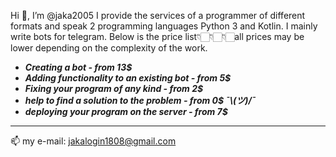Hi 👋, I’m @jaka2005
I provide the services of a programmer of different formats and speak 2 programming languages Python 3 and Kotlin.
I mainly write bots for telegram. Below is the price list👇🏻👇🏻👇🏻all prices may be lower depending on the complexity of the work.
- ***Creating a bot - from 13$***
- ***Adding functionality to an existing bot - from 5$***
- ***Fixing your program of any kind - from 2$***
- ***help to find a solution to the problem - from 0$ ¯\\_(ツ)_/¯***
- ***deploying your program on the server - from 7$***
---
📫 my e-mail: jakalogin1808@gmail.com
